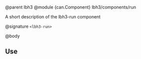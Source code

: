 @parent lbh3
@module {can.Component} lbh3/components/run <lbh3-run>

A short description of the lbh3-run component

@signature `<lbh3-run>`

@body

## Use

